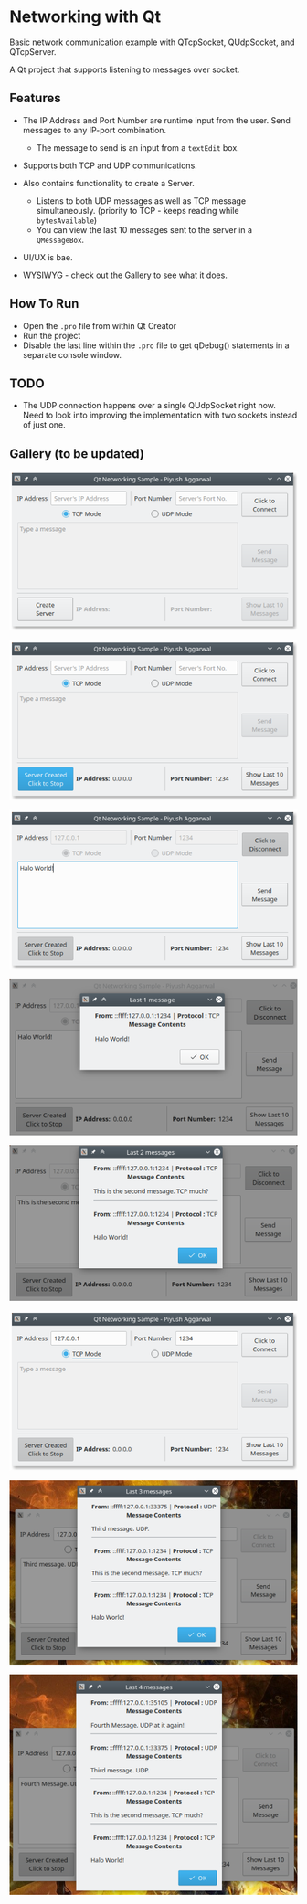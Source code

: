 # Networking with Qt

Basic network communication example with QTcpSocket, QUdpSocket, and QTcpServer.

A Qt project that supports listening to messages over socket. 

## Features

- The IP Address and Port Number are runtime input from the user. Send messages to any IP-port combination.
    - The message to send is an input from a `textEdit` box.
- Supports both TCP and UDP communications.

- Also contains functionality to create a Server.
    - Listens to both UDP messages as well as TCP message simultaneously. (priority to TCP - keeps reading while `bytesAvailable`)
    - You can view the last 10 messages sent to the server in a `QMessageBox`.

- UI/UX is bae.

- WYSIWYG - check out the Gallery to see what it does. 

## How To Run
- Open the `.pro` file from within Qt Creator
- Run the project
- Disable the last line within the `.pro` file to get qDebug() statements in a separate console window.

## TODO
- The UDP connection happens over a single QUdpSocket right now. Need to look into improving the implementation with two sockets instead of just one.

## Gallery (to be updated)

![1](gallery/1.png)

![1](gallery/2.png)

![1](gallery/3.png)

![1](gallery/4.png)

![1](gallery/5.png)

![1](gallery/6.png)

![1](gallery/7.png)

![1](gallery/8.png)



